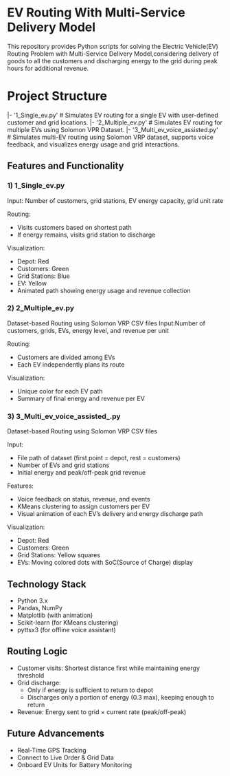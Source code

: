 # EV Routing With Multi-Service Delivery Model

This repository provides Python scripts for solving the Electric Vehicle(EV) Routing Problem with Multi-Service Delivery Model,considering delivery of goods to all the customers and discharging energy to the grid during peak hours for additional revenue.

# Project Structure

|- '1_Single_ev.py'       # Simulates EV routing for a single EV with user-defined customer and grid locations.
|- '2_Multiple_ev.py'     # Simulates EV routing for multiple EVs using Solomon VPR Dataset.
|- '3_Multi_ev_voice_assisted.py'      # Simulates multi-EV routing using Solomon VRP dataset, supports voice feedback, and visualizes energy usage and grid interactions.

## Features and Functionality

### 1) 1_Single_ev.py
Input: Number of customers, grid stations, EV energy capacity, grid unit rate

Routing:
* Visits customers based on shortest path
* If energy remains, visits grid station to discharge

Visualization:
- Depot: Red
- Customers: Green
- Grid Stations: Blue
- EV: Yellow
- Animated path showing energy usage and revenue collection

### 2) 2_Multiple_ev.py
Dataset-based Routing using Solomon VRP CSV files
Input:Number of customers, grids, EVs, energy level, and revenue per unit

Routing:
* Customers are divided among EVs
* Each EV independently plans its route

Visualization:
- Unique color for each EV path
- Summary of final energy and revenue per EV

### 3) 3_Multi_ev_voice_assisted_.py
Dataset-based Routing using Solomon VRP CSV files

Input:
- File path of dataset (first point = depot, rest = customers)
- Number of EVs and grid stations
- Initial energy and peak/off-peak grid revenue

Features:
* Voice feedback on status, revenue, and events
* KMeans clustering to assign customers per EV
* Visual animation of each EV’s delivery and energy discharge path

Visualization:
- Depot: Red
- Customers: Green
- Grid Stations: Yellow squares
- EVs: Moving colored dots with SoC(Source of Charge) display

## Technology Stack
- Python 3.x
- Pandas, NumPy
- Matplotlib (with animation)
- Scikit-learn (for KMeans clustering)
- pyttsx3 (for offline voice assistant)

## Routing Logic
- Customer visits: Shortest distance first while maintaining energy threshold
- Grid discharge:
  * Only if energy is sufficient to return to depot
  * Discharges only a portion of energy (0.3 max), keeping enough to return
- Revenue:
Energy sent to grid × current rate (peak/off-peak)

## Future Advancements
- Real-Time GPS Tracking
- Connect to Live Order & Grid Data
- Onboard EV Units for Battery Monitoring












